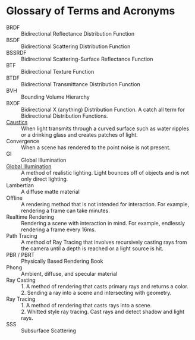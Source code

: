 # Glossary of Terms and Acronyms

<dl>
  <dt>BRDF</dt>
  <dd>Bidirectional Reflectance Distribution Function</dd>
  <dt>BSDF</dt>
  <dd>Bidirectional Scattering Distribution Function</dd>
  <dt>BSSRDF</dt>
  <dd>Bidirectional Scattering-Surface Reflectance Function</dd>
  <dt>BTF</dt>
  <dd>Bidirectional Texture Function</dd>
  <dt>BTDF</dt>
  <dd>Bidirectional Transmittance Distribution Function</dd>
  <dt>BVH</dt>
  <dd>Bounding Volume Hierarchy</dd>
  <dt>BXDF</dt>
  <dd>Bidirectional X (anything) Distribution Function. A catch all term for Bidirectional Distribution Functions.</dd>
  <dt><a href="https://en.wikipedia.org/wiki/Caustic_(optics)">Caustics</a></dt>
  <dd>When light transmits through a curved surface such as water ripples or a drinking glass and creates patches of light.</dd>
  <dt>Convergence</dt>
  <dd>When a scene has rendered to the point noise is not present.</dd>
  <dt>GI</dt>
  <dd>Global Illumination</dd>
  <dt><a href="https://en.wikipedia.org/wiki/Global_illumination">Global Illumination</a></dt>
  <dd>A method of realistic lighting. Light bounces off of objects and is not only direct lighting.</dd>
  <dt>Lambertian</dt>
  <dd>A diffuse matte material</dd>
  <dt>Offline</dt>
  <dd>A rendering method that is not intended for interaction. For example, rendering a frame can take minutes.</dd>
  <dt>Realtime Rendering</dt>
  <dd>Rendering a scene with interaction in mind. For example, endlessly rendering a frame every 16ms.</dd>
  <dt>Path Tracing</dt>
  <dd>A method of Ray Tracing that involves recursively casting rays from the camera until a depth is reached or a light source is hit.
  <dt>PBR / PBRT</dt>
  <dd>Physically Based Rendering Book</dd>
  <dt>Phong</dt>
  <dd>Ambient, diffuse, and specular material</dd>
  <dt>Ray Casting</dt>
  <dd>
  1. A method of rendering that casts primary rays and returns a color.
  2. Sending a ray into a scene and intersecting with geometry.
  </dd>
  <dt>Ray Tracing</dt>
  <dd>
  1. A method of rendering that casts rays into a scene.<br>
  2. Whitted style ray tracing. Cast rays and detect shadow and light rays.
  </dd>
  <dt>SSS</dt>
  <dd>Subsurface Scattering</dd>
</dl>
